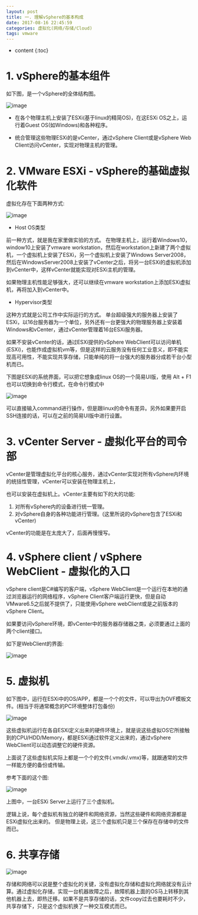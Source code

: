 ```yaml
---
layout: post
title: 一. 理解vSphere的基本构成
date: 2017-08-16 22:45:59
categories: 虚拟化(网络/存储/Cloud)
tags: vmware
---
```

* content
{:toc}


# 1. vSphere的基本组件

如下图，是一个vSphere的全体结构图。

![image](https://user-images.githubusercontent.com/18595935/31669143-3afb80c2-b38f-11e7-8ab8-ca5ba13ccddc.png)


- 在各个物理主机上安装了ESXi(基于linux的精简OS)，在这ESXi OS之上，运行着Guest OS(如Windows)和各种程序。

- 统合管理这些物理ESXi的是vCenter，通过vSphere Client或是vSphere Web Client访问vCenter，实现对物理主机的管理。


# 2. VMware ESXi - vSphere的基础虚拟化软件

虚拟化存在下面两种方式:

![image](https://user-images.githubusercontent.com/18595935/31669207-647c3c8e-b38f-11e7-8735-58dba4971835.png)

- Host OS类型

前一种方式，就是我在家里做实验的方式。
在物理主机上，运行着Windows10，window10上安装了vmware workstation，然后在workstation上新建了两个虚拟机，一个虚拟机上安装了ESXi，另一个虚拟机上安装了Windows Server2008，然后在WindowsServer2008上安装了vCenter之后，将另一台ESXi的虚拟机添加到vCenter中，这样vCenter就能实现对ESXi主机的管理。

如果物理主机性能足够强大，还可以继续在vmware workstation上添加ESXi虚拟机，再将加入到vCenter中。

- Hypervisor类型

这种方式就是公司工作中实际运行的方式。
单台超级强大的服务器上安装了ESXi，以16台服务器为一个单位，另外还有一台更强大的物理服务器上安装着Windows和vCenter，通过vCenter管理着16台ESXi服务器。

如果不安装vCenter的话，通过ESXi提供的vSphere WebClient可以访问单机(ESXi)，也能作成虚拟机vm等，但是这样的云服务没有任何工业意义，即不能实现高可用性，不能实现共享存储，只能单纯的将一台强大的服务器分成若干台小型机而已。


下图是ESXi的系统界面，可以把它想象成linux OS的一个简易UI版，使用 Alt + F1 也可以切换到命令行模式，在命令行模式中

![image](https://user-images.githubusercontent.com/18595935/31669500-3832e7e4-b390-11e7-8b27-7221d9f0c374.png)


可以直接输入command进行操作，但是跟linux的命令有差异。另外如果要开启SSH连接的话，可以在之前的简易UI版中进行设置。


# 3. vCenter Server - 虚拟化平台的司令部
vCenter是管理虚拟化平台的核心服务，通过vCenter实现对所有vSphere内环境的统括性管理，vCenter可以安装在物理主机上，

也可以安装在虚拟机上。vCenter主要有如下的大的功能:
1. 对所有vSphere内的设备进行统一管理。
2. 对vSphere自身的各种功能进行管理。(这里所说的vSphere包含了ESXi和vCenter)

vCenter的功能是在太庞大了，后面再慢慢写。

# 4. vSphere client / vSphere WebClient - 虚拟化的入口

vSphere client是C#编写的客户端，vSphere WebClient是一个运行在本地的通过浏览器运行的网络程序，vSphere Client客户端运行更快，但是自动VMware6.5之后就不提供了，只能使用vSphere webClient或是之前版本的vSphere Client。

如果要访问vSphere环境，即vCenter中的服务器存储器之类，必须要通过上面的两个client接口。

如下是WebClient的界面:

![image](https://user-images.githubusercontent.com/18595935/31669981-8d84fad8-b391-11e7-8333-bef74b6737e9.png)


# 5. 虚拟机 

如下图中，运行在ESXi中的OS/APP，都是一个个的文件，可以导出为OVF模板文件。(相当于将通常概念的PC环境整体打包备份)

![image](https://user-images.githubusercontent.com/18595935/31670340-5224ba36-b392-11e7-9df0-ec1ed022f950.png)

这些虚拟机运行在各自ESXi定义出来的硬件环境上，就是说这些虚拟OS它所接触到的CPU/HDD/Memory，都是ESXi通过软件定义出来的，通过vSphere WebClient可以动态调整它的硬件资源。

上面说了这些虚拟机实际上都是一个个的文件(.vmdk/.vmx)等，就跟通常的文件一样能方便的备份或传输。

参考下面的这个图:

![image](https://user-images.githubusercontent.com/18595935/31670604-f134666c-b392-11e7-9121-7f38ad2c3024.png)

上图中，一台ESXi Server上运行了三个虚拟机。

逻辑上说，每个虚拟机有独立的硬件和网络资源，当然这些硬件和网络资源都是ESXi虚拟化出来的。
但是物理上说，这三个虚拟机只是三个保存在存储中的文件而已。


# 6. 共享存储

![image](https://user-images.githubusercontent.com/18595935/31671062-027fffde-b394-11e7-9920-404cd1dbd68d.png)

存储和网络可以说是整个虚拟化的关键，没有虚拟化存储和虚拟化网络就没有云计算。通过虚拟化存储，实现一台机器故障之后，故障机器上面的OS马上转移到其他机器上去，即热迁移。如果不是共享存储的话，文件copy过去也要耗时不少，共享存储下，只是这个虚拟机换了一种交互模式而已。





